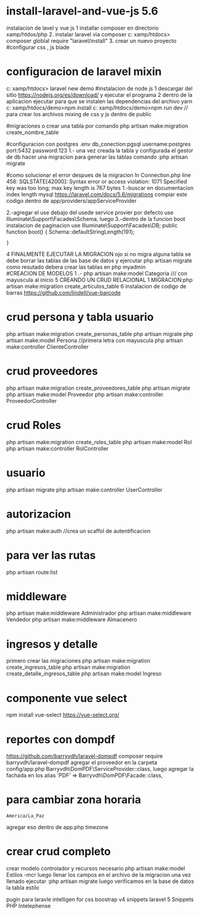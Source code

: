# install-laravel-and-vue-js 5.6
instalacion de lavel y vue js
1 installar composer en directorio xamp/htdos/php 
2. instalar laravel via composer
   c: xamp/htdocs>   composer globlal require "laravel/install"
3. crear un nuevo proyecto 
#configurar  css , js blade 
# configuracion de laravel mixin 

  c: xamp/htdocs> laravel new  demo
#instalacion de node js 
 1 descargar del sitio https://nodejs.org/es/download/ y ejecutar el programa 
 2 dentro de la aplicacion ejecutar para que se instalen las dependencias del archivo yarn
    c: xamp/htdocs/demo>npm install 
    c: xamp/htdocs/demo>npm run dev   // para crear los archivos mixing de css y js dentro de public
    
 #migraciones o crear una tabla por comando 
 php artisan make:migration create_nombre_table
 
 #configuracion con postgres 
  .env 
  db_conection:pgsql
  username:postgres
  port:5432
  password:123
 1.- una vez creada la tabla y configurada el gestor de db 
 hacer una migracion para generar las tablas
 comando :php artisan migrate
    
#como solucionar el error  despues de la migracion
In Connection.php line 458:
  SQLSTATE[42000]: Syntax error or access violation: 1071 Specified key was too long; max key length is 767 bytes
1.-buscar en documentacion index length mysql
https://laravel.com/docs/5.6/migrations
compiar este codigo dentro de app/providers/appServiceProvider
 
 2.-agregar el use debajo del usede service provier por defecto 
 use Illuminate\Support\Facades\Schema;
 luego
 3.-dentro de la funcion boot 
 instalacion de paginacion
 use Illuminate\Support\Facades\DB;
   public function boot()
    {
        Schema::defaultStringLength(191);

    }
4 FINALMENTE EJECUTAR LA MIGRACION 
   ojo si no migra alguna tabla se debe  borrar las tablas de las base de datos y ejercutar php artisan migrate 
   como resutado debera crear las tablas en php myadmin  
 #CREACION DE MODELOS
1 .- php artisan make:model Categoria   /// con mayuscula al inicio
5 CREANDO UN CRUD RELACIONAL 
   1 MIGRACION:php artisan make:migration create_articulos_table
6 instalacion de codigo de barras 
https://github.com/lindell/vue-barcode
# crud persona y tabla usuario 
php artisan make:migration create_personas_table
php artisan migrate
php artisan make:model Persona   //primera letra con mayuscula
php artisan make:controller ClienteController
# crud proveedores
php artisan make:migration create_proveedores_table
php artisan migrate 
php artisan make:model Proveedor
php artisan make:controller ProveedorController
# crud Roles
php artisan make:migration create_roles_table
php artisan make:model Rol
php artisan make:controller RolController
# usuario
php artisan migrate 
php artisan make:controller UserController
# autorizacion
php artisan make:auth   //crea un scaffol de autentificacion

# para ver las rutas 
php artisan route:list
# middleware
php artisan make:middleware Administrador
php artisan make:middleware Vendedor
php artisan make:middleware Almacenero
# ingresos y detalle 
primero crear las migraciones 
php artisan make:migration create_ingresos_table
php artisan make:migration create_detalle_ingresos_table
php artisan make:model Ingreso
# componente vue select 
npm install vue-select
https://vue-select.org/
# reportes con dompdf
https://github.com/barryvdh/laravel-dompdf
composer require barryvdh/laravel-dompdf
agregar  el proveedor en la carpeta config/app.php
Barryvdh\DomPDF\ServiceProvider::class,
luego agregar la fachada en los alias
'PDF' => Barryvdh\DomPDF\Facade::class,

# para cambiar zona horaria
	America/La_Paz
   agregar eso dentro de app.php timezone
   
# crear crud completo 
crear modelo controlador y recursos necesario
 php artisan make:model Estilos -mcr
 luego 
 llenar los campos en el archivo de la migracion 
 una vez llenado 
 ejecutar :php artisan migrate
 luego verificamos en la base de datos  la tabla estilo
 
 pugin para laravle 
 intelligen for css 
 boostrap v4  snippets
 laravel 5 Snippets
 PHP Intelephense

